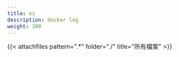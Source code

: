 ```yaml
---
title: os
description: docker log
weight: 300
---
```


{{< attachfiles pattern=".*"  folder="./" title="所有檔案" >}}